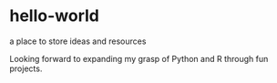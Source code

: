 # hello-world
a place to store ideas and resources

Looking forward to expanding my grasp of Python and R through fun projects. 
